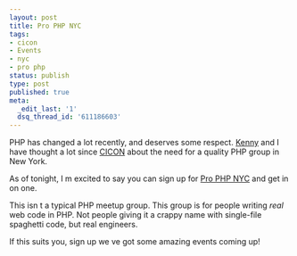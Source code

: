 ```yaml
---
layout: post
title: Pro PHP NYC
tags:
- cicon
- Events
- nyc
- pro php
status: publish
type: post
published: true
meta:
  _edit_last: '1'
  dsq_thread_id: '611186603'
---
```

PHP has changed a lot recently, and deserves some respect. <a href="http://codefury.net/">Kenny</a> and I have thought a lot since <a href="http://cicon2011.com/">CICON</a> about the need for a quality PHP group in New York.

As of tonight, I m excited to say   you can sign up for <a href="http://meetup.com/pro-php">Pro PHP NYC</a> and get in on one.

This isn t a typical PHP meetup group. This group is for people writing <em>real</em> web code in PHP. Not people giving it a crappy name with single-file spaghetti code, but real engineers.

If this suits you, sign up   we ve got some amazing events coming up!
